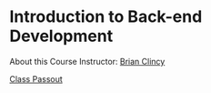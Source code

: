 # Introduction to Back-end Development

About this Course
Instructor:  [Brian Clincy](https://brianclincy.com)

[Class Passout](repo/blob/master/intro_to_be_dev.pdf)
